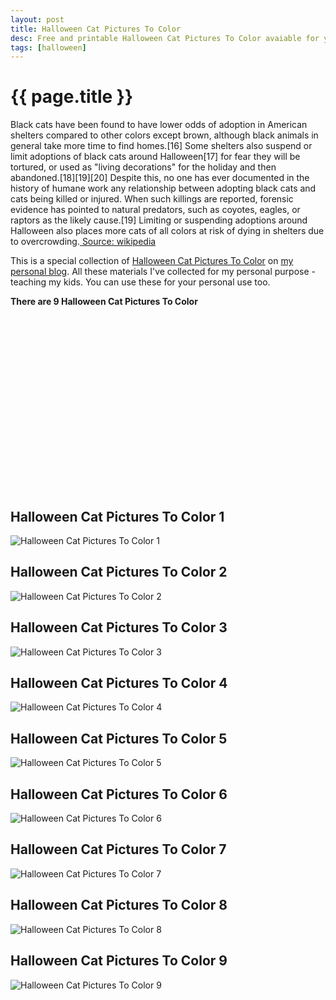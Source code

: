 ```yaml
---
layout: post
title: Halloween Cat Pictures To Color
desc: Free and printable Halloween Cat Pictures To Color avaiable for you to download
tags: [halloween]
---
```


{{ page.title }}
================

Black cats have been found to have lower odds of adoption in American shelters compared to other colors except brown, although black animals in general take more time to find homes.[16] Some shelters also suspend or limit adoptions of black cats around Halloween[17] for fear they will be tortured, or used as "living decorations" for the holiday and then abandoned.[18][19][20] Despite this, no one has ever documented in the history of humane work any relationship between adopting black cats and cats being killed or injured. When such killings are reported, forensic evidence has pointed to natural predators, such as coyotes, eagles, or raptors as the likely cause.[19] Limiting or suspending adoptions around Halloween also places more cats of all colors at risk of dying in shelters due to overcrowding.[ Source: wikipedia](https://wikipedia.org)

This is a special collection of [Halloween Cat Pictures To Color](https://freecoloringpages.github.io/2021-5-20-Halloween-Cat-Pictures-To-Color/) on [my personal blog](https://freecoloringpages.github.io/). All these materials I've collected for my personal purpose - teaching my kids. You can use these for your personal use too.

**There are 9 Halloween Cat Pictures To Color**

<script async src="//pagead2.googlesyndication.com/pagead/js/adsbygoogle.js"></script><!-- Texxtonly --><ins class="adsbygoogle" style="display:inline-block;width:336px;height:280px" data-ad-client="ca-pub-6753140515841889" data-ad-slot="3207852233"></ins><script>(adsbygoogle = window.adsbygoogle || []).push({}); </script>

## Halloween Cat Pictures To Color 1

![Halloween Cat Pictures To Color 1](https://freecoloringpages.github.io/img/halloween/Halloween-Cat-Pictures-To-Color1.png)

## Halloween Cat Pictures To Color 2

![Halloween Cat Pictures To Color 2](https://freecoloringpages.github.io/img/halloween/Halloween-Cat-Pictures-To-Color2.png)

## Halloween Cat Pictures To Color 3

![Halloween Cat Pictures To Color 3](https://freecoloringpages.github.io/img/halloween/Halloween-Cat-Pictures-To-Color3.png)

## Halloween Cat Pictures To Color 4

![Halloween Cat Pictures To Color 4](https://freecoloringpages.github.io/img/halloween/Halloween-Cat-Pictures-To-Color4.png)

## Halloween Cat Pictures To Color 5

![Halloween Cat Pictures To Color 5](https://freecoloringpages.github.io/img/halloween/Halloween-Cat-Pictures-To-Color5.png)

## Halloween Cat Pictures To Color 6

![Halloween Cat Pictures To Color 6](https://freecoloringpages.github.io/img/halloween/Halloween-Cat-Pictures-To-Color6.png)

## Halloween Cat Pictures To Color 7

![Halloween Cat Pictures To Color 7](https://freecoloringpages.github.io/img/halloween/Halloween-Cat-Pictures-To-Color7.png)

## Halloween Cat Pictures To Color 8

![Halloween Cat Pictures To Color 8](https://freecoloringpages.github.io/img/halloween/Halloween-Cat-Pictures-To-Color8.png)

## Halloween Cat Pictures To Color 9

![Halloween Cat Pictures To Color 9](https://freecoloringpages.github.io/img/halloween/Halloween-Cat-Pictures-To-Color9.png)

<script async src="//pagead2.googlesyndication.com/pagead/js/adsbygoogle.js"></script><!-- Texxtonly --><ins class="adsbygoogle" style="display:inline-block;width:336px;height:280px" data-ad-client="ca-pub-6753140515841889" data-ad-slot="3207852233"></ins><script>(adsbygoogle = window.adsbygoogle || []).push({}); </script>

